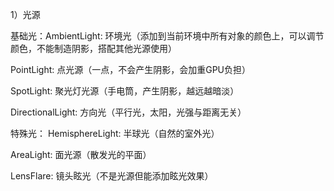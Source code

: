 1）光源

基础光：AmbientLight: 环境光（添加到当前环境中所有对象的颜色上，可以调节颜色，不能制造阴影，搭配其他光源使用）

 PointLight: 点光源（一点，不会产生阴影，会加重GPU负担）

 SpotLight: 聚光灯光源（手电筒，产生阴影，越远越暗淡）

 DirectionalLight: 方向光（平行光，太阳，光强与距离无关）

特殊光： HemisphereLight: 半球光（自然的室外光）

 AreaLight: 面光源（散发光的平面）

 LensFlare: 镜头眩光（不是光源但能添加眩光效果）